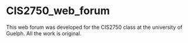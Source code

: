 # CIS2750_web_forum
This web forum was developed for the CIS2750 class at the university of Guelph.  All the work is original.
